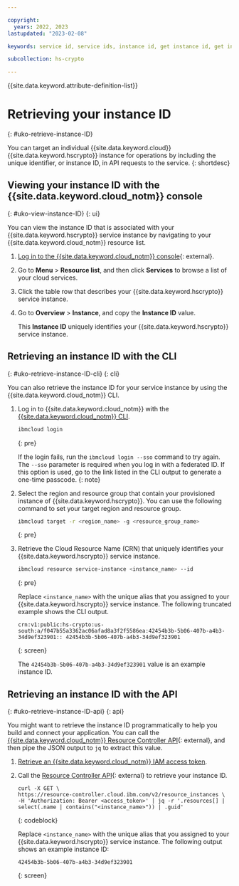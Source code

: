 ```yaml
---

copyright:
  years: 2022, 2023
lastupdated: "2023-02-08"

keywords: service id, service ids, instance id, get instance id, get instance guid, instance id api, instance id cli

subcollection: hs-crypto

---
```


{{site.data.keyword.attribute-definition-list}}



# Retrieving your instance ID
{: #uko-retrieve-instance-ID}

You can target an individual {{site.data.keyword.cloud}} {{site.data.keyword.hscrypto}} instance for operations by including the unique identifier, or instance ID, in API requests to the service.
{: shortdesc}

## Viewing your instance ID with the {{site.data.keyword.cloud_notm}} console
{: #uko-view-instance-ID}
{: ui}

You can view the instance ID that is associated with your {{site.data.keyword.hscrypto}} service instance by navigating to your {{site.data.keyword.cloud_notm}} resource list.

1. [Log in to the {{site.data.keyword.cloud_notm}} console](https://{DomainName}){: external}.
2. Go to **Menu** &gt; **Resource list**, and then click **Services** to browse a list of your cloud services.
3. Click the table row that describes your {{site.data.keyword.hscrypto}} service instance.
4. Go to **Overview** &gt; **Instance**, and copy the **Instance ID** value.

    This **Instance ID** uniquely identifies your {{site.data.keyword.hscrypto}} service instance.

## Retrieving an instance ID with the CLI
{: #uko-retrieve-instance-ID-cli}
{: cli}

You can also retrieve the instance ID for your service instance by using the {{site.data.keyword.cloud_notm}} CLI.

1. Log in to {{site.data.keyword.cloud_notm}} with the [{{site.data.keyword.cloud_notm}} CLI](/docs/cli?topic=cli-getting-started).

    ```sh
    ibmcloud login
    ```
    {: pre}

    If the login fails, run the `ibmcloud login --sso` command to try again. The `--sso` parameter is required when you log in with a federated ID. If this option is used, go to the link listed in the CLI output to generate a one-time passcode.
    {: note}

2. Select the region and resource group that contain your provisioned instance of {{site.data.keyword.hscrypto}}. You can use the following command to set your target region and resource group.

    ```sh
    ibmcloud target -r <region_name> -g <resource_group_name>
    ```
    {: pre}


3. Retrieve the Cloud Resource Name (CRN) that uniquely identifies your {{site.data.keyword.hscrypto}} service instance.

    ```sh
    ibmcloud resource service-instance <instance_name> --id
    ```
    {: pre}

    Replace `<instance_name>` with the unique alias that you assigned to your {{site.data.keyword.hscrypto}} service instance. The following truncated example shows the CLI output.

    ```
    crn:v1:public:hs-crypto:us-south:a/f047b55a3362ac06afad8a3f2f5586ea:42454b3b-5b06-407b-a4b3-34d9ef323901:: 42454b3b-5b06-407b-a4b3-34d9ef323901
    ```
    {: screen}

    The `42454b3b-5b06-407b-a4b3-34d9ef323901` value is an example instance ID.


## Retrieving an instance ID with the API
{: #uko-retrieve-instance-ID-api}
{: api}

You might want to retrieve the instance ID programmatically to help you build and connect your application. You can call the [{{site.data.keyword.cloud_notm}} Resource Controller API](/apidocs/resource-controller){: external}, and then pipe the JSON output to `jq` to extract this value.

1. [Retrieve an {{site.data.keyword.cloud_notm}} IAM access token](/docs/hs-crypto?topic=hs-crypto-uko-retrieve-access-token).
2. Call the [Resource Controller API](/apidocs/resource-controller){: external} to retrieve your instance ID.

    ```curl
    curl -X GET \
    https://resource-controller.cloud.ibm.com/v2/resource_instances \
    -H 'Authorization: Bearer <access_token>' | jq -r '.resources[] | select(.name | contains("<instance_name>")) | .guid'
    ```
    {: codeblock}

    Replace `<instance_name>` with the unique alias that you assigned to your {{site.data.keyword.hscrypto}} service instance. The following output shows an example instance ID:

    ```
    42454b3b-5b06-407b-a4b3-34d9ef323901
    ```
    {: screen}

